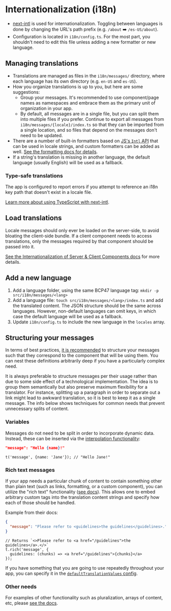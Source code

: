 # Internationalization (i18n)

- [next-intl](https://next-intl-docs.vercel.app) is used for internationalization. Toggling between languages is done by changing the URL's path prefix (e.g. `/about` ➡️ `/es-US/about`).
- Configuration is located in `i18n/config.ts`. For the most part, you shouldn't need to edit this file unless adding a new formatter or new language.

## Managing translations

- Translations are managed as files in the `i18n/messages/` directory, where each language has its own directory (e.g. `en-US` and `es-US`).
- How you organize translations is up to you, but here are some suggestions:
  - Group your messages. It's recommended to use component/page names as namespaces and embrace them as the primary unit of organization in your app.
  - By default, all messages are in a single file, but you can split them into multiple files if you prefer. Continue to export all messages from `i18n/messages/{locale}/index.ts` so that they can be imported from a single location, and so files that depend on the messages don't need to be updated.
- There are a number of built-in formatters based on [JS's `Intl` API](https://developer.mozilla.org/en-US/docs/Web/JavaScript/Reference/Global_Objects/Intl) that can be used in locale strings, and custom formatters can be added as well. [See the formatting docs for details](https://next-intl-docs.vercel.app/docs/usage/numbers).
- If a string's translation is missing in another language, the default language (usually English) will be used as a fallback.

### Type-safe translations

The app is configured to report errors if you attempt to reference an i18n key path that doesn't exist in a locale file.

[Learn more about using TypeScript with next-intl](https://next-intl-docs.vercel.app/docs/workflows/typescript).

## Load translations

Locale messages should only ever be loaded on the server-side, to avoid bloating the client-side bundle. If a client component needs to access translations, only the messages required by that component should be passed into it.

[See the Internationalization of Server & Client Components docs](https://next-intl-docs.vercel.app/docs/environments/server-client-components) for more details.

## Add a new language

1. Add a language folder, using the same BCP47 language tag: `mkdir -p src/i18n/messages/<lang>`
1. Add a language file: `touch src/i18n/messages/<lang>/index.ts` and add the translated content. The JSON structure should be the same across languages. However, non-default languages can omit keys, in which case the default language will be used as a fallback.
1. Update `i18n/config.ts` to include the new language in the `locales` array.

## Structuring your messages

In terms of best practices, [it is recommended](https://next-intl-docs.vercel.app/docs/usage/messages#structuring-messages) to structure your messages such that they correspond to the component that will be using them. You can nest these definitions arbitrarily deep if you have a particularly complex need.

It is always preferable to structure messages per their usage rather than due to some side effect of a technological implementation. The idea is to group them semantically but also preserve maximum flexibility for a translator. For instance, splitting up a paragraph in order to separate out a link might lead to awkward translation, so it is best to keep it as a single message. The info below shows techniques for common needs that prevent unnecessary splits of content.

### Variables

Messages do not need to be split in order to incorporate dynamic data. Instead, these can be inserted via the [interpolation functionality](https://next-intl-docs.vercel.app/docs/usage/messages#interpolation-of-dynamic-values):

```json
"message": "Hello {name}!"
```

```tsx
t('message', {name: 'Jane'}); // "Hello Jane!"
```

### Rich text messages

If your app needs a particular chunk of content to contain something other than plain text (such as links, formatting, or a custom component), you can utilize the "rich text" functionality ([see docs](https://next-intl-docs.vercel.app/docs/usage/messages#rich-text)). This allows one to embed arbitrary custom tags into the translation content strings and specify how each of those should be handled.

Example from their docs:
```json
{
  "message": "Please refer to <guidelines>the guidelines</guidelines>."
}
```

```tsx
// Returns `<>Please refer to <a href="/guidelines">the guidelines</a>.</>`
t.rich('message', {
  guidelines: (chunks) => <a href="/guidelines">{chunks}</a>
});
```

If you have something that you are going to use repeatedly throughout your app, you can specify it in the [`defaultTranslationValues` config](https://next-intl-docs.vercel.app/docs/usage/configuration#default-translation-values).

### Other needs

For examples of other functionality such as pluralization, arrays of content, etc, please [see the docs](https://next-intl-docs.vercel.app/docs/usage/messages).
